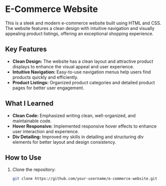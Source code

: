 # E-Commerce Website

This is a sleek and modern e-commerce website built using HTML and CSS. The website features a clean design with intuitive navigation and visually appealing product listings, offering an exceptional shopping experience.

## Key Features

- **Clean Design:** The website has a clean layout and attractive product displays to enhance the visual appeal and user experience.
- **Intuitive Navigation:** Easy-to-use navigation menus help users find products quickly and efficiently.
- **Product Listings:** Organized product categories and detailed product pages for better user engagement.

## What I Learned

- **Clean Code:** Emphasized writing clean, well-organized, and maintainable code.
- **Hover Responsive:** Implemented responsive hover effects to enhance user interaction and experience.
- **Div Detailing:** Improved my skills in detailing and structuring div elements for better layout and design consistency.

## How to Use

1. Clone the repository:
   ```bash
   git clone https://github.com/your-username/e-commerce-website.git
